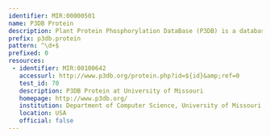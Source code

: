 ```yaml
---
identifier: MIR:00000501
name: P3DB Protein
description: Plant Protein Phosphorylation DataBase (P3DB) is a database that provides information on experimentally determined phosphorylation sites in the proteins of various plant species. This collection references plant proteins that contain phosphorylation sites.
prefix: p3db.protein
pattern: ^\d+$
prefixed: 0
resources:
 - identifier: MIR:00100642
   accessurl: http://www.p3db.org/protein.php?id=${id}&amp;ref=0
   test_id: 70
   description: P3DB Protein at University of Missouri
   homepage: http://www.p3db.org/
   institution: Department of Computer Science, University of Missouri, Columbia, Missouri
   location: USA
   official: false
---
```

